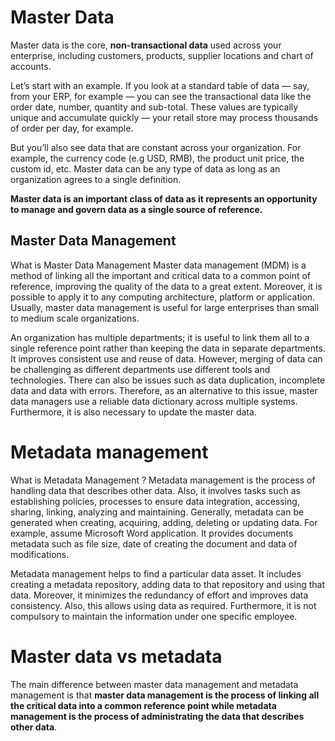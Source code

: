 # Master Data

Master data is the core, **non-transactional data** used across your enterprise, including customers, products, supplier locations and chart of accounts.

Let’s start with an example. If you look at a standard table of data — say, from your ERP, for example — you can see the transactional data like the order date, number, quantity and sub-total. These values are typically unique and accumulate quickly — your retail store may process thousands of order per day, for example.

But you’ll also see data that are constant across your organization. For example, the currency code (e.g USD, RMB), the product unit price, the custom id, etc. Master data can be any type of data as long as an organization agrees to a single definition.

**Master data is an important class of data as it represents an opportunity to manage and govern data as a single source of reference.**

## Master Data Management 

What is Master Data Management
Master data management (MDM) is a method of linking all the important and critical data to a common point of reference, improving the quality of the data to a great extent. Moreover, it is possible to apply it to any computing architecture, platform or application. Usually, master data management is useful for large enterprises than small to medium scale organizations.

An organization has multiple departments; it is useful to link them all to a single reference point rather than keeping the data in separate departments. It improves consistent use and reuse of data. However, merging of data can be challenging as different departments use different tools and technologies. There can also be issues such as data duplication, incomplete data and data with errors. Therefore, as an alternative to this issue, master data managers use a reliable data dictionary across multiple systems. Furthermore, it is also necessary to update the master data.

# Metadata management

What is Metadata Management ?
Metadata management is the process of handling data that describes other data. Also, it involves tasks such as establishing policies, processes to ensure data integration, accessing, sharing, linking, analyzing and maintaining. Generally, metadata can be generated when creating, acquiring, adding, deleting or updating data. For example, assume Microsoft Word application. It provides documents metadata such as file size, date of creating the document and data of modifications.

Metadata management helps to find a particular data asset. It includes creating a metadata repository, adding data to that repository and using that data. Moreover, it minimizes the redundancy of effort and improves data consistency. Also, this allows using data as required. Furthermore, it is not compulsory to maintain the information under one specific employee.


# Master data vs metadata

The main difference between master data management and metadata management is that **master data management is the process of linking all the critical data into a common reference point while metadata management is the process of administrating the data that describes other data**.


